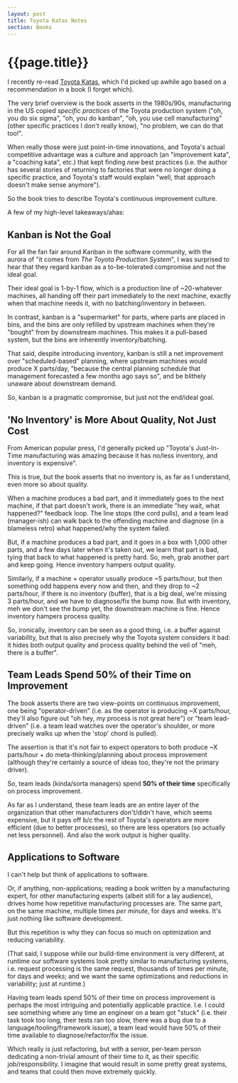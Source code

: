 ```yaml
---
layout: post
title: Toyota Katas Notes
section: Books
---
```


{{page.title}}
==============

I recently re-read [Toyota Katas](https://www.amazon.com/Toyota-Kata-Managing-Improvement-Adaptiveness/dp/0071635238), which I'd picked up awhile ago based on a recommendation in a book (I forget which).

The very brief overview is the book asserts in the 1980s/90s, manufacturing in the US copied *specific practices* of the Toyota production system ("oh, you do six sigma", "oh, you do kanban", "oh, you use cell manufacturing" (other specific practices I don't really know), "no problem, we can do that too!".

When really those were just point-in-time innovations, and Toyota's actual competitive advantage was a culture and approach (an "improvement kata", a "coaching kata", etc.) that kept finding _new_ best practices (i.e. the author has several stories of returning to factories that were no longer doing a specific practice, and Toyota's staff would explain "well, that approach doesn't make sense anymore").

So the book tries to describe Toyota's continuous improvement culture.

A few of my high-level takeaways/ahas:

Kanban is Not the Goal
----------------------

For all the fan fair around Kanban in the software community, with the aurora of "it comes from _The Toyota Production System_", I was surprised to hear that they regard kanban as a to-be-tolerated compromise and not the ideal goal.

Their ideal goal is 1-by-1 flow, which is a production line of ~20-whatever machines, all handing off their part immediately to the next machine, exactly when that machine needs it, with no batching/inventory in between.

In contrast, kanban is a "supermarket" for parts, where parts are placed in bins, and the bins are only refilled by upstream machines when they're "bought" from by downstream machines. This makes it a pull-based system, but the bins are inherently inventory/batching.

That said, despite introducing inventory, kanban is still a net improvement over "scheduled-based" planning, where upstream machines would produce X parts/day, "because the central planning schedule that management forecasted a few months ago says so", and be blithely unaware about downstream demand.

So, kanban is a pragmatic compromise, but just not the end/ideal goal.

'No Inventory' is More About Quality, Not Just Cost
----------------------------------------------

From American popular press, I'd generally picked up "Toyota's Just-In-Time manufacturing was amazing because it has no/less inventory, and inventory is expensive".

This is true, but the book asserts that no inventory is, as far as I understand, even more so about quality.

When a machine produces a bad part, and it immediately goes to the next machine, if that part doesn't work, there is an immediate "hey wait, what happened?" feedback loop. The line stops (the cord pulls), and a team lead (manager-ish) can walk back to the offending machine and diagnose (in a blameless retro) what happened/why the system failed.

But, if a machine produces a bad part, and it goes in a box with 1,000 other parts, and a few days later when it's taken out, we learn that part is bad, tying that back to what happened is pretty hard. So, meh, grab another part and keep going. Hence inventory hampers output quality.

Similarly, if a machine + operator usually produce ~5 parts/hour, but then something odd happens every now and then, and they drop to ~2 parts/hour, if there is no inventory (buffer), that is a big deal, we're missing 3 parts/hour, and we have to diagnose/fix the bump now. But with inventory, meh we don't see the bump yet, the downstream machine is fine. Hence inventory hampers process quality.

So, ironically, inventory can be seen as a good thing, i.e. a buffer against variability, but that is also precisely why the Toyota system considers it bad: it hides both output quality and process quality behind the veil of "meh, there is a buffer".

Team Leads Spend 50% of their Time on Improvement
-----------

The book asserts there are two view-points on continuous improvement, one being "operator-driven" (i.e. as the operator is producing ~X parts/hour, they'll also figure out "oh hey, my process is not great here") or "team lead-driven" (i.e. a team lead watches over the operator's shoulder, or more precisely walks up when the 'stop' chord is pulled).

The assertion is that it's not fair to expect operators to both produce ~X parts/hour + do meta-thinking/planning about process improvement (although they're certainly a source of ideas too, they're not the primary driver).

So, team leads (kinda/sorta managers) spend **50% of their time** specifically on process improvement.

As far as I understand, these team leads are an entire layer of the organization that other manufacturers don't/didn't have, which seems expensive, but it pays off b/c the rest of Toyota's operators are more efficient (due to better processes), so there are less operators (so actually net less personnel). And also the work output is higher quality.

Applications to Software
------------------------

I can't help but think of applications to software.

Or, if anything, non-applications; reading a book written by a manufacturing expert, for other manufacturing experts (albeit still for a lay audience), drives home how repetitive manufacturing processes are. The same part, on the same machine, multiple times *per minute*, for days and weeks. It's just nothing like software development.

But this repetition is why they can focus so much on optimization and reducing variability.

(That said, I suppose while our build-time environment is very different, at runtime our software systems look pretty similar to manufacturing systems, i.e. request processing is the same request, thousands of times per minute, for days and weeks; and we want the same optimizations and reductions in variability; just at runtime.)

Having team leads spend 50% of their time on process improvement is perhaps the most intriguing and potentially applicable practice. I.e. I could see something where any time an engineer on a team got "stuck" (i.e. their task took too long, their tests ran too slow, there was a bug due to a language/tooling/framework issue), a team lead would have 50% of their time available to diagnose/refactor/fix the issue.

Which really is just refactoring, but with a senior, per-team person dedicating a non-trivial amount of their time to it, as their specific job/responsibility. I imagine that would result in some pretty great systems, and teams that could then move extremely quickly.



